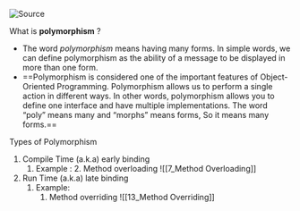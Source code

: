 ![Source](https://youtu.be/6U-0aUBiO5A?list=PLsyeobzWxl7pe_IiTfNyr55kwJPWbgxB5)

What is **polymorphism** ?
- The word *polymorphism* means having many forms. In simple words, we can define polymorphism as the ability of a message to be displayed in more than one form.
- ==Polymorphism is considered one of the important features of Object-Oriented Programming. Polymorphism allows us to perform a single action in different ways. In other words, polymorphism allows you to define one interface and have multiple implementations. The word “poly” means many and “morphs” means forms, So it means many forms.==

Types of Polymorphism
1. Compile Time (a.k.a) early binding
	1. Example : 
		2. Method overloading ![[7_Method Overloading]]
2. Run Time (a.k.a) late binding
	1. Example:
		1. Method overriding ![[13_Method Overriding]]

